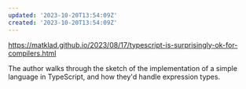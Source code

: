 ```yaml
---
updated: '2023-10-20T13:54:09Z'
created: '2023-10-20T13:54:09Z'
---
```

https://matklad.github.io/2023/08/17/typescript-is-surprisingly-ok-for-compilers.html

The author walks through the sketch of the implementation of a simple language in TypeScript, and how they'd handle expression types.